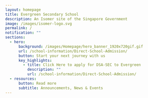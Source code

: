 ```yaml
---
layout: homepage
title: Evergreen Secondary School
description: An Isomer site of the Singapore Government
image: /images/isomer-logo.svg
permalink: /
notification: ""
sections:
  - hero:
      background: /images/Homepage/hero_banner_1920x720gif.gif
      url: /school-information/Direct-School-Admission/
      button: Start your next journey with us
      key_highlights:
        - title: Click Here to apply for DSA-SEC to Evergreen
          description: ""
          url: /school-information/Direct-School-Admission/
  - resources:
      button: Read more
      subtitle: Announcements, News & Events
---
```

